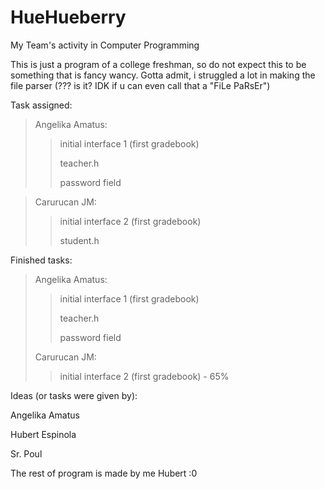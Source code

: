 # HueHueberry
My Team's activity in Computer Programming

This is just a program of a college freshman, so do not expect this to be something that is fancy wancy.
Gotta admit, i struggled a lot in making the file parser (??? is it? IDK if u can even call that a "FiLe PaRsEr")

Task assigned:
>Angelika Amatus:
>>initial interface 1 (first gradebook)
>>
>>teacher.h
>>
>>password field

>Carurucan JM:
>>initial interface 2 (first gradebook)
>>
>>student.h

Finished tasks:
>Angelika Amatus:
>>initial interface 1 (first gradebook)
>>
>>teacher.h
>>
>>password field
>>
>Carurucan JM:
>>initial interface 2 (first gradebook) - 65%

Ideas (or tasks were given by):

Angelika Amatus

Hubert Espinola

Sr. Poul

The rest of program is made by me Hubert :0
